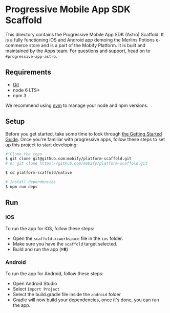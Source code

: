 # Progressive Mobile App SDK Scaffold

This directory contains the Progressive Mobile App SDK (Astro) Scaffold. It is a fully functioning iOS and Android app demoing the Merlins Potions e-commerce store and is a part of the Mobify Platform. It is built and maintained by the Apps team. For questions and support, head on to `#progressive-app-astro`.

## Requirements

* [Git](https://git-scm.com/)
* node 6 LTS\*
* npm 3

We recommend using [nvm](https://github.com/creationix/nvm#installation) to manage your node and npm versions. 

## Setup

Before you get started, take some time to look through [the Getting Started Guide](http://astro.mobify.com/latest/guides/before-you-begin/). Once you're familiar with progressive apps, follow these steps to set up this project to start developing:

```sh
# Clone the repo
$ git clone git@github.com:mobify/platform-scaffold.git
# or git clone https://github.com/mobify/platform-scaffold.git

$ cd platform-scaffold/native

# Install dependencies
$ npm run deps
```

## Run

### iOS
To run the app for iOS, follow these steps:
- Open the `scaffold.xcworkspace` file in the `ios` folder.
- Make sure you have the `scaffold` target selected.
- Build and run the app (<kbd>⌘**R**</kbd>)

### Android
To run the app for Android, follow these steps:
- Open Android Studio
- Select `Import Project`
- Select the build.gradle file inside the `android` folder
- Gradle will now build your dependencies, once it's done, you can run the app.
